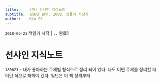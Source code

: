 ```yaml
---
title:     (책) 선샤인 지식노트
subtitle:  강준만 편저. 2008. 인물과 사상사
author:    Kim SS
---
```


`2018-06-23` 책읽기 시작 | `..` 완료1

# 선샤인 지식노트

`180623` - 내가 좋아하는 주제별 형식으로 정리 되어 있다. 나도 어떤 주제를 정리할 때 이런 식으로 해봐야 겠다. 일단은 이 책 정리부터.